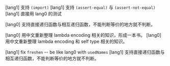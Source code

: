 [lang1] 支持 `(import)`
[lang1] 支持 `(assert-equal)` 与 `(assert-not-equal)`
[lang1] 直接用 lang0 的测试

[lang0] 支持直接递归函数与相互递归函数，不能判断等价的地方就不判断。

[lang0] 用中文重新整理 lambda encoding 相关的知识，形成一本书。
[lang0] 用中文重新整理 lambda encoding 和 self type 相关的知识。

[lang1] fix `freshen` -- be like lang0 with `usedNames`
[lang1] 支持直接递归函数与相互递归函数，不能判断等价的地方就不判断。
